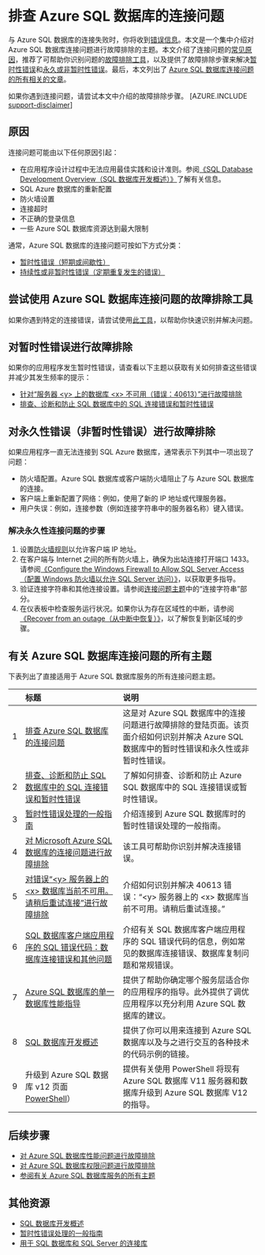 <properties
	pageTitle="排查 Azure SQL 数据库的常见连接问题"
	description="识别和解决 Azure SQL 数据库常见连接错误的步骤。"
	services="sql-database"
	documentationCenter=""
	authors="dalechen"
	manager="felixwu"
	editor=""/>

<tags
	ms.service="sql-database"
	ms.date="06/02/2016"
	wacn.date="07/25/2016"/>

# 排查 Azure SQL 数据库的连接问题

与 Azure SQL 数据库的连接失败时，你将收到[错误信息](/documentation/articles/sql-database-develop-error-messages/)。本文是一个集中介绍对 Azure SQL 数据库连接问题进行故障排除的主题。本文介绍了连接问题的[常见原因](#cause)，推荐了可帮助你识别问题的[故障排除工具](#try-the-troubleshooter-for-azure-sql-database-connectivity-issues)，以及提供了故障排除步骤来解决[暂时性错误](#troubleshoot-transient-errors)和[永久或非暂时性错误](#troubleshoot-the-persistent-errors)。最后，本文列出了 [Azure SQL 数据库连接问题的所有相关的文章](#all-topics-for-azure-sql-database-connection-problems)。

如果你遇到连接问题，请尝试本文中介绍的故障排除步骤。
[AZURE.INCLUDE [support-disclaimer](../includes/support-disclaimer.md)]

## 原因

连接问题可能由以下任何原因引起：

- 在应用程序设计过程中无法应用最佳实践和设计准则。参阅[《SQL Database Development Overview（SQL 数据库开发概述）》](/documentation/articles/sql-database-develop-overview/)了解有关信息。
- SQL Azure 数据库的重新配置
- 防火墙设置
- 连接超时
- 不正确的登录信息
- 一些 Azure SQL 数据库资源达到最大限制

通常，Azure SQL 数据库的连接问题可按如下方式分类：

- [暂时性错误（短期或间歇性）](#troubleshoot-transient-errors)
- [持续性或非暂时性错误（定期重复发生的错误）](#troubleshoot-the-persistent-errors)

## 尝试使用 Azure SQL 数据库连接问题的故障排除工具

如果你遇到特定的连接错误，请尝试使用[此工具](https://support.microsoft.com/help/10085/troubleshooting-connectivity-issues-with-microsoft-azure-sql-database)，以帮助你快速识别并解决问题。

## 对暂时性错误进行故障排除
如果你的应用程序发生暂时性错误，请查看以下主题以获取有关如何排查这些错误并减少其发生频率的提示：

- [针对“服务器 &lt;y&gt; 上的数据库 &lt;x&gt; 不可用（错误：40613）”进行故障排除](/documentation/articles/sql-database-troubleshoot-connection/)
- [排查、诊断和防止 SQL 数据库中的 SQL 连接错误和暂时性错误](/documentation/articles/sql-database-connectivity-issues/)

<a id="troubleshoot-the-persistent-errors" name="troubleshoot-the-persistent-errors"></a>

## 对永久性错误（非暂时性错误）进行故障排除

如果应用程序一直无法连接到 SQL Azure 数据库，通常表示下列其中一项出现了问题：

- 防火墙配置。Azure SQL 数据库或客户端防火墙阻止了与 Azure SQL 数据库的连接。
- 客户端上重新配置了网络：例如，使用了新的 IP 地址或代理服务器。
- 用户失误：例如，连接参数（例如连接字符串中的服务器名称）键入错误。

### 解决永久性连接问题的步骤

1.	设置[防火墙规则](/documentation/articles/sql-database-configure-firewall-settings-powershell/)以允许客户端 IP 地址。
2.	在客户端与 Internet 之间的所有防火墙上，确保为出站连接打开端口 1433。请参阅[《Configure the Windows Firewall to Allow SQL Server Access（配置 Windows 防火墙以允许 SQL Server 访问）》](https://msdn.microsoft.com/zh-cn/library/cc646023.aspx)，以获取更多指导。
3.	验证连接字符串和其他连接设置。请参阅[连接问题主题](/documentation/articles/sql-database-connectivity-issues/#connections-to-azure-sql-database)中的“连接字符串”部分。
4.	在仪表板中检查服务运行状况。如果你认为存在区域性的中断，请参阅[《Recover from an outage（从中断中恢复）》](/documentation/articles/sql-database-disaster-recovery/)，以了解恢复到新区域的步骤。


## 有关 Azure SQL 数据库连接问题的所有主题

下表列出了直接适用于 Azure SQL 数据库服务的所有连接问题主题。


| &nbsp; | 标题 | 说明 |
| --: | :-- | :-- |
| 1 | [排查 Azure SQL 数据库的连接问题](/documentation/articles/sql-database-troubleshoot-common-connection-issues/) | 这是对 Azure SQL 数据库中的连接问题进行故障排除的登陆页面。该页面介绍如何识别并解决 Azure SQL 数据库中的暂时性错误和永久性或非暂时性错误。 |
| 2 | [排查、诊断和防止 SQL 数据库中的 SQL 连接错误和暂时性错误](/documentation/articles/sql-database-connectivity-issues/) | 了解如何排查、诊断和防止 Azure SQL 数据库中的 SQL 连接错误或暂时性错误。 |
| 3 | [暂时性错误处理的一般指南](/documentation/articles/best-practices-retry-general/) | 介绍连接到 Azure SQL 数据库时的暂时性错误处理的一般指南。 |
| 4 | [对 Microsoft Azure SQL 数据库的连接问题进行故障排除](https://support.microsoft.com/help/10085/troubleshooting-connectivity-issues-with-microsoft-azure-sql-database) | 该工具可帮助你识别并解决连接错误。 |
| 5 | [对错误“&lt;y&gt; 服务器上的 &lt;x&gt; 数据库当前不可用。请稍后重试连接”进行故障排除](/documentation/articles/sql-database-troubleshoot-connection/) | 介绍如何识别并解决 40613 错误：“&lt;y&gt; 服务器上的 &lt;x&gt; 数据库当前不可用。请稍后重试连接。” |
| 6 | [SQL 数据库客户端应用程序的 SQL 错误代码：数据库连接错误和其他问题](/documentation/articles/sql-database-develop-error-messages/) | 介绍有关 SQL 数据库客户端应用程序的 SQL 错误代码的信息，例如常见的数据库连接错误、数据库复制问题和常规错误。 |
| 7 | [Azure SQL 数据库的单一数据库性能指导](/documentation/articles/sql-database-performance-guidance/) | 提供了帮助你确定哪个服务层适合你的应用程序的指导。此外提供了调优应用程序以充分利用 Azure SQL 数据库的建议。 |
| 8 | [SQL 数据库开发概述](/documentation/articles/sql-database-develop-overview/) | 提供了你可以用来连接到 Azure SQL 数据库以及与之进行交互的各种技术的代码示例的链接。 |
| 9 | 升级到 Azure SQL 数据库 v12 页面[PowerShell](/documentation/articles/sql-database-upgrade-server-powershell/)） | 提供有关使用 PowerShell 将现有 Azure SQL 数据库 V11 服务器和数据库升级到 Azure SQL 数据库 V12 的指导。 |


## 后续步骤

- [对 Azure SQL 数据库性能问题进行故障排除](/documentation/articles/sql-database-troubleshoot-performance/)
- [对 Azure SQL 数据库权限问题进行故障排除](/documentation/articles/sql-database-troubleshoot-permissions/)
- [参阅有关 Azure SQL 数据库服务的所有主题](/documentation/articles/sql-database-index-all-articles/)



## 其他资源

- [SQL 数据库开发概述](/documentation/articles/sql-database-develop-overview/)
- [暂时性错误处理的一般指南](/documentation/articles/best-practices-retry-general/)
- [用于 SQL 数据库和 SQL Server 的连接库](/documentation/articles/sql-database-libraries/)



<!---HONumber=Mooncake_0718_2016-->